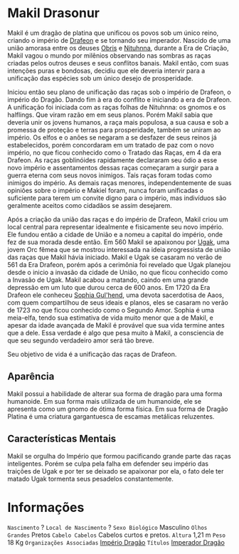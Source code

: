 <!-- TITLE: Makil Drasonur -->
<!-- SUBTITLE: O Imperador Dragão -->

# Makil Drasonur
Makil é um dragão de platina que unificou os povos sob um único reino, criando o império de [Drafeon](http://localhost/lugares/plano-material/drafeon#drafeon) e se tornando seu imperador. Nascido de uma união amorasa entre os deuses [Obris](http://localhost/divindades/panteao-das-treze-estrelas/obris#obris) e [Nituhnna](http://localhost/divindades/panteao-das-treze-estrelas/nituhnna#nituhnna), durante a Era de Criação, Makil vagou o mundo por milênios observando nas sombras as raças criadas pelos outros deuses e seus conflitos banais. Makil então, com suas intenções puras e bondosas, decidiu que ele deveria intervir para a unificação das espécies sob um único desejo de prosperidade.

Iniciou então seu plano de unificação das raças sob o império de Drafeon, o império do Dragão. Dando fim à era do conflito e iniciando a era de Drafeon. A unificação foi iniciada com as raças folhas de Nituhnna: os gnomos e os halflings. Que viram razão em em seus planos. Porém Makil sabia que deveria unir os jovens humanos, a raça mais populosa, a sua causa e sob a promessa de proteção e terras para prosperidade, também se uniram ao império. Os elfos e o anões se negaram a se desfazer de seus reinos já estabelecidos, porém concordaram em um tratado de paz com o novo império, no que ficou conhecido como o Tratado das Raças, em 4 da era Drafeon. As raças goblinóides rapidamente declararam seu ódio a esse novo império e assentamentos dessas raças começaram a surgir para a guerra eterna com seus novos inimigos. Taís raças foram todas como inimigos do império. As demais raças menores, independentemente de suas opiniões sobre o império e Makiel foram, nunca foram unificadas o suficiente para terem um convite digno para o império, mas indivíduos são geralmente aceitos como cidadãos se assim desejarem.

Após a criação da união das raças e do império de Drafeon, Makil criou um local central para representar idealmente e fisicamente seu novo império. Ele fundou então a cidade de União e a nomeu a capital do império, onde fez de sua morada desde então. Em 560 Makil se apaixonou por [Ugak](http://localhost/individuos/ugak#ugak), uma jovem Orc fêmea que se mostrou interessada na ideia progressista de união das raças que Makil hávia iniciado. Makil e Ugak se casaram no verão de 561 da Era Drafeon, porém após a cerimônia foi revelado que Ugak planejou desde o inicio a invasão da cidade de União, no que ficou conhecido como a Invasão de Ugak. Makil acabou a matando, caindo em uma grande depressão em um luto que durou cerca de 600 anos. Em 1720 da Era Drafeon ele conheceu [Sophia Gul'hend](http://localhost/individuos/sophia-gulhend#sophia-gulhend), uma devota sacerdotisa de Aaos, com quem compartilhou de seus ideais e planos, eles se casaram no verão de 1723 no que ficou conhecido como o Segundo Amor. Sophia é uma meia-elfa, tendo sua estimativa de vida muito menor que a de Makil, e apesar da idade avançada de Makil é provável que sua vida termine antes que a dele. Essa verdade é algo que pesa muito à Makil, a consciencia de que seu segundo verdadeiro amor será tão breve.

Seu objetivo de vida é a unificação das raças de Drafeon.

## Aparência
Makil possui a habilidade de alterar sua forma de dragão para uma forma humanoide. Em sua forma mais utilizada de um humanoide, ele se apresenta como um gnomo de ótima forma física. Em sua forma de Dragão Platina é uma criatura gargantuesca de escamas metálicas reluzentes.

## Características Mentais
Makil se orgulha do Império que formou pacificando grande parte das raças inteligentes. Porém se culpa pela falha em defender seu império das traições de Ugak e por ter se deixado se apaixonar por ela, o fato dele ter matado Ugak tormenta seus pesadelos constantemente.

# Informações
`Nascimento` ?
`Local de Nascimento` ?
`Sexo Biológico` Masculino
`Olhos Grandes` Pretos
`Cabelo Cabelos` Cabelos curtos e pretos.
`Altura` 1,21 m
`Peso` 18 Kg
`Organizações Associadas` [Império Dragão](http://localhost/faccoes/imperio-dragao#imperio-dragao)
`Títulos` [Imperador Dragão](http://localhost/rankings-e-titulos/imperador-dragao#imperador-dragao)

